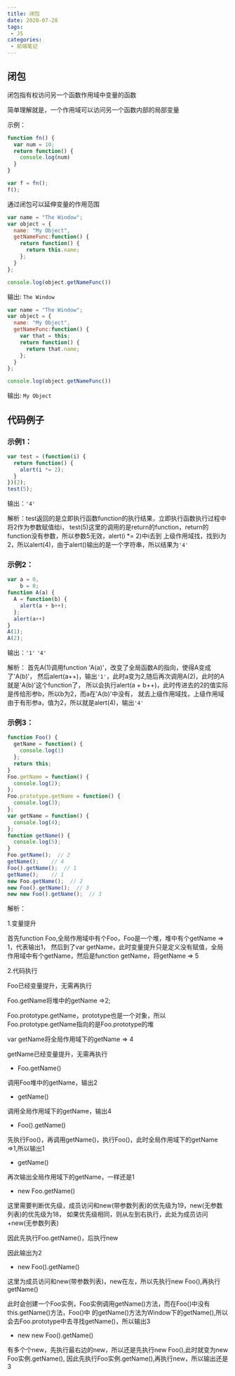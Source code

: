 ```yaml
---
title: 闭包
date: 2020-07-28
tags:
 - JS
categories:
 - 前端笔记
---
```


## 闭包
闭包指有权访问另一个函数作用域中变量的函数

简单理解就是，一个作用域可以访问另一个函数内部的局部变量

示例：
```js
function fn() {
  var num = 10;
  return function() {
    console.log(num)
  }
}

var f = fn();
f();
```
通过闭包可以延伸变量的作用范围

```js
var name = "The Window";
var object = {
  name: "My Object",
  getNameFunc:function() {
    return function() {
      return this.name;
    };
  }
};

console.log(object.getNameFunc())
```
输出: `The Window`

```js
var name = "The Window";
var object = {
  name: "My Object",
  getNameFunc:function() {
    var that = this;
    return function() {
      return that.name;
    };
  }
};

console.log(object.getNameFunc())
```
输出: `My Object`

## 代码例子
### 示例1：
```js
var test = (function(i) {
  return function() {
    alert(i *= 2);
  }
})(2);
test(5);
```
输出：`'4'`

解析：test返回的是立即执行函数function的执行结果，立即执行函数执行过程中将2作为参数赋值给i，
test(5)这里的调用的是return的function，return的function没有参数，所以参数5无效，alert(i *= 2)中i去到
上级作用域找，找到i为2，所以alert(4)，由于alert()输出的是一个字符串，所以结果为`'4'`

### 示例2：
```js
var a = 0,
    b = 0;
function A(a) {
  A = function(b) {
    alert(a + b++);
  };
  alert(a++)
}
A(1);
A(2);
```
输出：`'1'` `'4'`

解析： 首先A(1)调用function 'A(a)'，改变了全局函数A的指向，使得A变成了'A(b)'，
然后alert(a++)，输出`'1'`，此时a变为2,随后再次调用A(2)，此时的A就是'A(b)'这个function了，
所以会执行alert(a + b++)，此时传进去的2的值实际是传给形参b，所以b为2，而a在'A(b)'中没有，
就去上级作用域找，上级作用域由于有形参a，值为2，所以就是alert(4)，输出`'4'`

### 示例3：
```js
function Foo() {
  getName = function() {
    console.log(1)
  };
  return this;
}
Foo.getName = function() {
  console.log(2);
};
Foo.prototype.getName = function() {
  console.log(3);
};
var getName = function() {
  console.log(4);
};
function getName() {
  console.log(5);
} 
Foo.getName();  // 2
getName();    // 4
Foo().getName();  // 1    
getName();    // 1
new Foo.getName();  // 2
new Foo().getName();  // 3
new new Foo().getName();  // 3
```
解析：

1.变量提升

首先function Foo,全局作用域中有个Foo，Foo是一个堆，堆中有个getName => 1，代表输出1，
然后到了var getName，此时变量提升只是定义没有赋值，全局作用域中有个getName，然后是function getName，将getName => 5

2.代码执行

Foo已经变量提升，无需再执行

Foo.getName将堆中的getName =>2;

Foo.prototype.getName，prototype也是一个对象，所以Foo.prototype.getName指向的是Foo.prototype的堆

var getName将全局作用域下的getName => 4

getName已经变量提升，无需再执行

* Foo.getName()

调用Foo堆中的getName，输出2

* getName()

调用全局作用域下的getName，输出4

* Foo().getName()

先执行Foo()，再调用getName()，执行Foo()，此时全局作用域下的getName =>1,所以输出1

* getName()

再次输出全局作用域下的getName，一样还是1

* new Foo.getName()

这里需要判断优先级，成员访问和new(带参数列表)的优先级为19，new(无参数列表)的优先级为18，
如果优先级相同，则从左到右执行，此处为成员访问+new(无参数列表)

因此先执行Foo.getName()，后执行new

因此输出为2

* new Foo().getName()

这里为成员访问和new(带参数列表)，new在左，所以先执行new Foo(),再执行getName()

此时会创建一个Foo实例，Foo实例调用getName()方法，而在Foo()中没有this.getName()方法，Foo()中
的getName()方法为Window下的getName(),所以会去Foo.prototype中去寻找getName()，所以输出3

* new new Foo().getName()

有多个个new，先执行最右边的new，所以还是先执行new Foo(),此时就变为new Foo实例.getName(),
因此先执行Foo实例.getName(),再执行new，所以输出还是3
